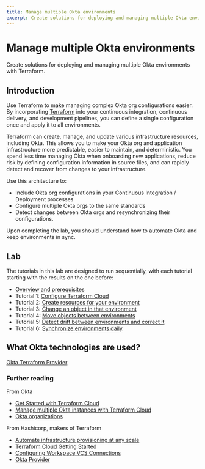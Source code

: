 ```yaml
---
title: Manage multiple Okta environments
excerpt: Create solutions for deploying and managing multiple Okta environments with Terraform.
---
```


# Manage multiple Okta environments

Create solutions for deploying and managing multiple Okta environments with Terraform.

## Introduction

Use Terraform to make managing complex Okta org configurations easier. By incorporating [Terraform](https://www.terraform.io/) into your continuous integration, continuous delivery, and development pipelines, you can define a single configuration once and apply it to all environments.

Terraform can create, manage, and update various infrastructure resources, including Okta. This allows you to make your Okta org and application infrastructure more predictable, easier to maintain, and deterministic. You spend less time managing Okta when onboarding new applications, reduce risk by defining configuration information in source files, and can rapidly detect and recover from changes to your infrastructure.

Use this architecture to:

* Include Okta org configurations in your Continuous Integration / Deployment processes
* Configure multiple Okta orgs to the same standards
* Detect changes between Okta orgs and resynchronizing their configurations.

Upon completing the lab, you should understand how to automate Okta and keep environments in sync.

## Lab

The tutorials in this lab are designed to run sequentially, with each tutorial starting with the results on the one before:

* [Overview and prerequisites](/ac22/multiple-environments/lab)
* Tutorial 1: [Configure Terraform Cloud](/ac22/multiple-environments/lab-1-configure-terraform-cloud)
* Tutorial 2: [Create resources for your environment](/ac22/multiple-environments/lab-2-create-resources)
* Tutorial 3: [Change an object in that environment](/ac22/multiple-environments/lab-3-rename-a-group)
* Tutorial 4: [Move objects between environments](/ac22/multiple-environments/lab-4-deploy-changes-to-production)
* Tutorial 5: [Detect drift between environments and correct it](/ac22/multiple-environments/lab-5-detect-drift)
* Tutorial 6: [Synchronize environments daily](/ac22/multiple-environments/lab-6-synchronize-environments-daily)

## What Okta technologies are used?

[Okta Terraform Provider](https://registry.terraform.io/providers/okta/okta/latest/docs)

### Further reading

From Okta

* [Get Started with Terraform Cloud](/blog/2020/02/03/managing-multiple-okta-instances-with-terraform-cloud#get-started-with-terraform-cloud)
* [Manage multiple Okta instances with Terraform Cloud](/blog/2020/02/03/managing-multiple-okta-instances-with-terraform-cloud)
* [Okta organizations](/docs/concepts/okta-organizations/)

From Hashicorp, makers of Terraform

* [Automate infrastructure provisioning at any scale](https://cloud.hashicorp.com/products/terraform)
* [Terraform Cloud Getting Started](https://learn.hashicorp.com/collections/terraform/cloud-get-started?utm_source=WEBSITE&utm_medium=WEB_IO&utm_offer=ARTICLE_PAGE&utm_content=DOCS)
* [Configuring Workspace VCS Connections](https://www.terraform.io/cloud-docs/workspaces/settings/vcs)
* [Okta Provider](https://registry.terraform.io/providers/okta/okta/latest/docs)